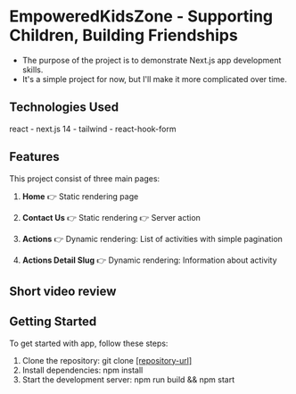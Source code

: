 # EmpoweredKidsZone - Supporting Children, Building Friendships
* The purpose of the project is to demonstrate Next.js app development skills.
* It's a simple project for now, but I'll make it more complicated over time.

## Technologies Used
react - next.js 14 - tailwind - react-hook-form

## Features
This project consist of three main pages:

1. **Home** 
👉 Static rendering page

2. **Contact Us** 
👉 Static rendering
👉 Server action

3. **Actions** 
👉 Dynamic rendering: List of activities with simple pagination

4. **Actions Detail Slug**
👉 Dynamic rendering: Information about activity


## Short video review



## Getting Started

To get started with app, follow these steps:

1. Clone the repository: git clone [\[repository-url\]](https://github.com/Relativelie/next-js-charity.git)
2. Install dependencies: npm install
3. Start the development server: npm run build && npm start 